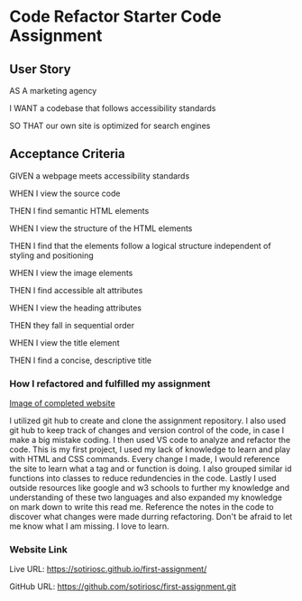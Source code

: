 # **Code Refactor Starter Code Assignment**

## User Story

AS A marketing agency

I WANT a codebase that follows accessibility standards

SO THAT our own site is optimized for search engines

## Acceptance Criteria

GIVEN a webpage meets accessibility standards

WHEN I view the source code

THEN I find semantic HTML elements

WHEN I view the structure of the HTML elements

THEN I find that the elements follow a logical structure independent of styling and positioning

WHEN I view the image elements

THEN I find accessible alt attributes

WHEN I view the heading attributes

THEN they fall in sequential order

WHEN I view the title element

THEN I find a concise, descriptive title


### How I refactored and fulfilled my assignment 

[Image of completed website](/assets/images/01-html-css-git-homework-demo.png)

I utilized git hub to create and clone the assignment repository. I also used git hub to keep track of changes and version control of the code, in case I make a big mistake coding. I then used VS code to analyze and refactor the code. This is my first project, I used my lack of knowledge to learn and play with HTML and CSS commands. Every change I made, I would reference the site to learn what a tag and or function is doing. I also grouped similar id functions into classes to reduce redundencies in the code. Lastly I used outside resources like google and w3 schools to further my knowledge and understanding of these two languages and also expanded my knowledge on mark down to write this read me. Reference the notes in the code to discover what changes were made durring refactoring. Don't be afraid to let me know what I am missing. I love to learn.

### Website Link
Live URL: https://sotiriosc.github.io/first-assignment/ 

GitHub URL: https://github.com/sotiriosc/first-assignment.git
